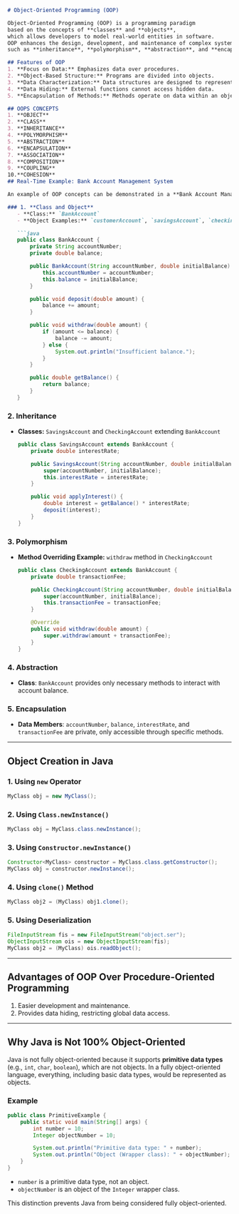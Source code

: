 ```markdown
# Object-Oriented Programming (OOP)

Object-Oriented Programming (OOP) is a programming paradigm 
based on the concepts of **classes** and **objects**, 
which allows developers to model real-world entities in software.
OOP enhances the design, development, and maintenance of complex systems through key principles 
such as **inheritance**, **polymorphism**, **abstraction**, and **encapsulation**.

## Features of OOP
1. **Focus on Data:** Emphasizes data over procedures.
2. **Object-Based Structure:** Programs are divided into objects.
3. **Data Characterization:** Data structures are designed to represent object characteristics.
4. **Data Hiding:** External functions cannot access hidden data.
5. **Encapsulation of Methods:** Methods operate on data within an object, binding behavior and data together.

## OOPS CONCEPTS 
1. **OBJECT**
2. **CLASS**
3. **INHERITANCE**
4. **POLYMORPHISM**
5. **ABSTRACTION**
6. **ENCAPSULATION**
7. **ASSOCIATION**
8. **COMPOSITION**
9. **COUPLING**
10.**COHESION**
## Real-Time Example: Bank Account Management System

An example of OOP concepts can be demonstrated in a **Bank Account Management System**.

### 1. **Class and Object**
   - **Class:** `BankAccount`
   - **Object Examples:** `customerAccount`, `savingsAccount`, `checkingAccount`

   ```java
   public class BankAccount {
       private String accountNumber;
       private double balance;

       public BankAccount(String accountNumber, double initialBalance) {
           this.accountNumber = accountNumber;
           this.balance = initialBalance;
       }

       public void deposit(double amount) {
           balance += amount;
       }

       public void withdraw(double amount) {
           if (amount <= balance) {
               balance -= amount;
           } else {
               System.out.println("Insufficient balance.");
           }
       }

       public double getBalance() {
           return balance;
       }
   }
   ```

### 2. **Inheritance**
- **Classes:** `SavingsAccount` and `CheckingAccount` extending `BankAccount`

   ```java
   public class SavingsAccount extends BankAccount {
       private double interestRate;

       public SavingsAccount(String accountNumber, double initialBalance, double interestRate) {
           super(accountNumber, initialBalance);
           this.interestRate = interestRate;
       }

       public void applyInterest() {
           double interest = getBalance() * interestRate;
           deposit(interest);
       }
   }
   ```

### 3. **Polymorphism**
- **Method Overriding Example:** `withdraw` method in `CheckingAccount`

   ```java
   public class CheckingAccount extends BankAccount {
       private double transactionFee;

       public CheckingAccount(String accountNumber, double initialBalance, double transactionFee) {
           super(accountNumber, initialBalance);
           this.transactionFee = transactionFee;
       }

       @Override
       public void withdraw(double amount) {
           super.withdraw(amount + transactionFee);
       }
   }
   ```

### 4. **Abstraction**
- **Class**: `BankAccount` provides only necessary methods to interact with account balance.

### 5. **Encapsulation**
- **Data Members**: `accountNumber`, `balance`, `interestRate`, and `transactionFee` are private, only accessible through specific methods.

---

## Object Creation in Java

### 1. **Using `new` Operator**
   ```java
   MyClass obj = new MyClass();
   ```

### 2. **Using `Class.newInstance()`**
   ```java
   MyClass obj = MyClass.class.newInstance();
   ```

### 3. **Using `Constructor.newInstance()`**
   ```java
   Constructor<MyClass> constructor = MyClass.class.getConstructor();
   MyClass obj = constructor.newInstance();
   ```

### 4. **Using `clone()` Method**
   ```java
   MyClass obj2 = (MyClass) obj1.clone();
   ```

### 5. **Using Deserialization**
   ```java
   FileInputStream fis = new FileInputStream("object.ser");
   ObjectInputStream ois = new ObjectInputStream(fis);
   MyClass obj2 = (MyClass) ois.readObject();
   ```

---

## Advantages of OOP Over Procedure-Oriented Programming
1. Easier development and maintenance.
2. Provides data hiding, restricting global data access.

---

## Why Java is Not 100% Object-Oriented

Java is not fully object-oriented because it supports **primitive data types** (e.g., `int`, `char`, `boolean`), which are not objects. In a fully object-oriented language, everything, including basic data types, would be represented as objects.

### Example
```java
public class PrimitiveExample {
    public static void main(String[] args) {
        int number = 10;
        Integer objectNumber = 10;

        System.out.println("Primitive data type: " + number);
        System.out.println("Object (Wrapper class): " + objectNumber);
    }
}
```

- `number` is a primitive data type, not an object.
- `objectNumber` is an object of the `Integer` wrapper class.

This distinction prevents Java from being considered fully object-oriented.
```